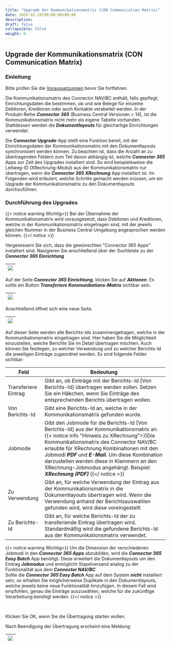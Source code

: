 ```yaml
---
title: "Upgrade der Kommunikationsmatrix (CON Communication Matrix)"
date: 2020-02-28T00:00:00+09:00
description: 
draft: false
collapsible: false
weight: 6
---
```


## Upgrade der Kommunikationsmatrix (CON Communication Matrix)

### Einleitung

Bitte prüfen Sie die [Voraussetzungen](/de-de/apps/connector-upgrade/first-steps/introduction) bevor Sie fortfahren.

Die Kommunikationsmatrix des Connector NAV/BC enthält, falls gepflegt, Einrichtungsdaten die bestimmen, ob und wie Belege für einzelne Debitoren, Kreditoren oder auch Kontakte 
verabeitet werden.
In der Produkt-Reihe ***Connector 365*** (Business Central Versionen > 14), ist die Kommunikationsmatrix nicht mehr als eigene Tabelle vorhanden.
Stattdessen werden die ***Dokumentlayouts*** für gleichartige Einrichtungen verwendet.

Die **Connector Upgrade**-App stellt eine Funktion bereit, mit der Einrichtungsdaten der Kommunikationsmatrix mit den Dokumentlayouts synchronisiert werden können.
Zu beachten ist, dass die Anzahl an zu übertragenden Feldern zum Teil davon abhängig ist, welche ***Connector 365*** Apps zur Zeit des Upgrades installiert sind.
So wird beispielsweise die Leitweg-ID (XRechnung-Modul) aus der Kommunikationsmatrix nur übertragen, wenn die ***Connector 365 XRechnung*** App installiert ist.
Im Folgenden wird erläutert, welche Schritte gemacht werden müssen, um ein Upgrade der Kommunikationsmatrix zu den Dokumentlayouts durchzuführen.

### Durchführung des Upgrades

{{< notice warning Wichtig>}}
Bei der Übernahme der Kommunikationsmatrix wird vorausgesetzt, dass Debitoren und Kreditoren, welche in der Kommunikationsmatrix eingetragen sind,
mit der jeweils gleichen Nummer in der Business Central Umgebung angesprochen werden können.
{{</ notice >}}
<br>

Vergewissern Sie sich, dass die gewünschten "Connector 365 Apps" installiert sind.
Navigieren Sie anschließend über der Suchleiste zu der ***Connector 365 Einrichtung***

|![](/images/apps/Upgrade%20App/de/connector_einrichtung_suche.png)|
|-|

Auf der Seite ***Connector 365 Einrichtung***, klicken Sie auf ***Aktionen***.
Es sollte ein Button ***Transferiere Kommunikations-Matrix*** sichtbar sein.

|![](images/apps/Upgrade%20App/connector_transferiere_matrix.png)|
|-|

Anschließend öffnet sich eine neue Seite.

|![](images/apps/Upgrade%20App/connector_transfer_dialog.png)|
|-|

Auf dieser Seite werden alle Berichts-Ids zusammengetragen, welche in der Kommunikationsmatrix eingetragen sind.
Hier haben Sie die Möglichkeit einzustellen, welche Berichte Sie im Detail übertragen möchten. Auch können Sie festlegen, zu welcher Verwendung und zu welcher Berichts-Id die jeweiligen Einträge zugeordnet werden.
Es sind folgende Felder sichtbar:

|Feld|Bedeutung|
|-|-|
|Transferiere Eintrag|Gibt an, ob Einträge mit der Berichts-Id [Von Berichts-Id] übertragen werden sollen. Setzen Sie ein Häkchen, wenn Sie Einträge des entsprechenden Berichts übertragen wollen.|
|Von Berichts-Id|Gibt eine Berichts-Id an, welche in der Kommunikationsmatrix gefunden wurde.|
|Jobmode|Gibt den Jobmode für die Berichts-Id [Von Berichts-Id] aus der Kommunikationsmatrix an. {{< notice info "Hinweis zu XRechnung">}}Die Kommunikationsmatrix des Connector NAV/BC erlaubte für XRechnung Kombinationen mit den Jobmodi ***PDF*** und ***E-Mail***. Um diese Kombination darzustellen werden diese in Klammern an den XRechnung-Jobmodus angehängt. Beispiel: ***XRechnung (PDF)*** {{</ notice >}} |
|Zu Verwendung|Gibt an, für welche Verwendung der Eintrag aus der Kommunikationsmatrix in die Dokumentlayouts übertragen wird. Wenn die Verwendung anhand der Berichtsauswahlen gefunden wird, wird diese voreingestellt|
|Zu Berichts-Id|Gibt an, für welche Berichts-Id der zu transferiende Eintrag übertragen wird. Standardmäßig wird die gefundene Berichts-Id aus der Kommunikationsmatrix verwendet.|

{{< notice warning Wichtig>}}
Um die Dimension der verschiedenen Jobmodi in den ***Connector 365 Apps*** abzubilden, wird die ***Connector 365 Easy Batch*** App benötigt.
Diese erweitert die Dokumentlayouts um den Eintrag ***Jobmodus*** und ermöglicht Stapelversand analog zu der Funktionalität aus dem ***Connector NAV/BC***
<br>
Sollte die ***Connector 365 Easy Batch*** App auf dem System ***nicht*** installiert sein, so erhalten Sie möglicherweise Duplikate in den Dokumentlayouts, welche jeweils keine neue Funktionalität hinzufügen. 
In diesem Fall wird empfohlen, genau die Einträge auszuwählen, welche für die zukünftige Verarbeitung benötigt werden.
{{</ notice >}}

<br>

Klicken Sie OK, wenn Sie die Übertragung starten wollen.

Nach Beendigung der Übertragung erscheint eine Meldung:

|![](images/apps/Upgrade%20App/matrix_transfer_beendet.png)|
|-|